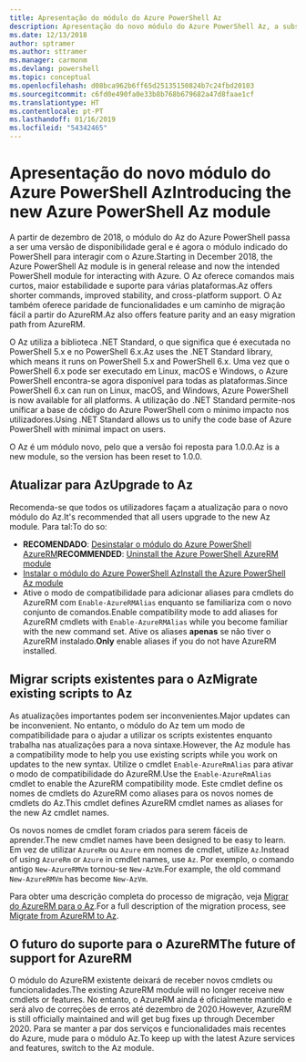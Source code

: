 ```yaml
---
title: Apresentação do módulo do Azure PowerShell Az
description: Apresentação do novo módulo do Azure PowerShell Az, a substituição do módulo AzureRM.
ms.date: 12/13/2018
author: sptramer
ms.author: sttramer
ms.manager: carmonm
ms.devlang: powershell
ms.topic: conceptual
ms.openlocfilehash: d08bca962b6ff65d25135150824b7c24fbd20103
ms.sourcegitcommit: c6fd0e490fa0e33b8b768b679682a47d8faae1cf
ms.translationtype: HT
ms.contentlocale: pt-PT
ms.lasthandoff: 01/16/2019
ms.locfileid: "54342465"
---
```

# <a name="introducing-the-new-azure-powershell-az-module"></a><span data-ttu-id="d42d9-103">Apresentação do novo módulo do Azure PowerShell Az</span><span class="sxs-lookup"><span data-stu-id="d42d9-103">Introducing the new Azure PowerShell Az module</span></span>

<span data-ttu-id="d42d9-104">A partir de dezembro de 2018, o módulo do Az do Azure PowerShell passa a ser uma versão de disponibilidade geral e é agora o módulo indicado do PowerShell para interagir com o Azure.</span><span class="sxs-lookup"><span data-stu-id="d42d9-104">Starting in December 2018, the Azure PowerShell Az module is in general release and now the intended PowerShell module for interacting with Azure.</span></span> <span data-ttu-id="d42d9-105">O Az oferece comandos mais curtos, maior estabilidade e suporte para várias plataformas.</span><span class="sxs-lookup"><span data-stu-id="d42d9-105">Az offers shorter commands, improved stability, and cross-platform support.</span></span> <span data-ttu-id="d42d9-106">O Az também oferece paridade de funcionalidades e um caminho de migração fácil a partir do AzureRM.</span><span class="sxs-lookup"><span data-stu-id="d42d9-106">Az also offers feature parity and an easy migration path from AzureRM.</span></span>

<span data-ttu-id="d42d9-107">O Az utiliza a biblioteca .NET Standard, o que significa que é executada no PowerShell 5.x e no PowerShell 6.x.</span><span class="sxs-lookup"><span data-stu-id="d42d9-107">Az uses the .NET Standard library, which means it runs on PowerShell 5.x and PowerShell 6.x.</span></span>
<span data-ttu-id="d42d9-108">Uma vez que o PowerShell 6.x pode ser executado em Linux, macOS e Windows, o Azure PowerShell encontra-se agora disponível para todas as plataformas.</span><span class="sxs-lookup"><span data-stu-id="d42d9-108">Since PowerShell 6.x can run on Linux, macOS, and Windows, Azure PowerShell is now available for all platforms.</span></span>
<span data-ttu-id="d42d9-109">A utilização do .NET Standard permite-nos unificar a base de código do Azure PowerShell com o mínimo impacto nos utilizadores.</span><span class="sxs-lookup"><span data-stu-id="d42d9-109">Using .NET Standard allows us to unify the code base of Azure PowerShell with minimal impact on users.</span></span>

<span data-ttu-id="d42d9-110">O Az é um módulo novo, pelo que a versão foi reposta para 1.0.0.</span><span class="sxs-lookup"><span data-stu-id="d42d9-110">Az is a new module, so the version has been reset to 1.0.0.</span></span>

## <a name="upgrade-to-az"></a><span data-ttu-id="d42d9-111">Atualizar para Az</span><span class="sxs-lookup"><span data-stu-id="d42d9-111">Upgrade to Az</span></span>

<span data-ttu-id="d42d9-112">Recomenda-se que todos os utilizadores façam a atualização para o novo módulo do Az.</span><span class="sxs-lookup"><span data-stu-id="d42d9-112">It's recommended that all users upgrade to the new Az module.</span></span> <span data-ttu-id="d42d9-113">Para tal:</span><span class="sxs-lookup"><span data-stu-id="d42d9-113">To do so:</span></span>

* <span data-ttu-id="d42d9-114">__RECOMENDADO__: [Desinstalar o módulo do Azure PowerShell AzureRM](/powershell/azure/uninstall-az-ps#uninstall-the-azurerm-module)</span><span class="sxs-lookup"><span data-stu-id="d42d9-114">__RECOMMENDED__: [Uninstall the Azure PowerShell AzureRM module](/powershell/azure/uninstall-az-ps#uninstall-the-azurerm-module)</span></span>
* [<span data-ttu-id="d42d9-115">Instalar o módulo do Azure PowerShell Az</span><span class="sxs-lookup"><span data-stu-id="d42d9-115">Install the Azure PowerShell Az module</span></span>](/powershell/azure/install-az-ps)
* <span data-ttu-id="d42d9-116">Ative o modo de compatibilidade para adicionar aliases para cmdlets do AzureRM com `Enable-AzureRMAlias` enquanto se familiariza com o novo conjunto de comandos.</span><span class="sxs-lookup"><span data-stu-id="d42d9-116">Enable compatibility mode to add aliases for AzureRM cmdlets with `Enable-AzureRMAlias` while you become familiar with the new command set.</span></span> <span data-ttu-id="d42d9-117">Ative os aliases __apenas__ se não tiver o AzureRM instalado.</span><span class="sxs-lookup"><span data-stu-id="d42d9-117">__Only__ enable aliases if you do not have AzureRM installed.</span></span>

## <a name="migrate-existing-scripts-to-az"></a><span data-ttu-id="d42d9-118">Migrar scripts existentes para o Az</span><span class="sxs-lookup"><span data-stu-id="d42d9-118">Migrate existing scripts to Az</span></span>

<span data-ttu-id="d42d9-119">As atualizações importantes podem ser inconvenientes.</span><span class="sxs-lookup"><span data-stu-id="d42d9-119">Major updates can be inconvenient.</span></span> <span data-ttu-id="d42d9-120">No entanto, o módulo do Az tem um modo de compatibilidade para o ajudar a utilizar os scripts existentes enquanto trabalha nas atualizações para a nova sintaxe.</span><span class="sxs-lookup"><span data-stu-id="d42d9-120">However, the Az module has a compatibility mode to help you use existing scripts while you work on updates to the new syntax.</span></span> <span data-ttu-id="d42d9-121">Utilize o cmdlet `Enable-AzureRmAlias` para ativar o modo de compatibilidade do AzureRM.</span><span class="sxs-lookup"><span data-stu-id="d42d9-121">Use the `Enable-AzureRmAlias` cmdlet to enable the AzureRM compatibility mode.</span></span> <span data-ttu-id="d42d9-122">Este cmdlet define os nomes de cmdlets do AzureRM como aliases para os novos nomes de cmdlets do Az.</span><span class="sxs-lookup"><span data-stu-id="d42d9-122">This cmdlet defines AzureRM cmdlet names as aliases for the new Az cmdlet names.</span></span>

<span data-ttu-id="d42d9-123">Os novos nomes de cmdlet foram criados para serem fáceis de aprender.</span><span class="sxs-lookup"><span data-stu-id="d42d9-123">The new cmdlet names have been designed to be easy to learn.</span></span> <span data-ttu-id="d42d9-124">Em vez de utilizar `AzureRm` ou `Azure` em nomes de cmdlet, utilize `Az`.</span><span class="sxs-lookup"><span data-stu-id="d42d9-124">Instead of using `AzureRm` or `Azure` in cmdlet names, use `Az`.</span></span> <span data-ttu-id="d42d9-125">Por exemplo, o comando antigo `New-AzureRMVm` tornou-se `New-AzVm`.</span><span class="sxs-lookup"><span data-stu-id="d42d9-125">For example, the old command `New-AzureRMVm` has become `New-AzVm`.</span></span>

<span data-ttu-id="d42d9-126">Para obter uma descrição completa do processo de migração, veja [Migrar do AzureRM para o Az](migrate-from-azurerm-to-az.md).</span><span class="sxs-lookup"><span data-stu-id="d42d9-126">For a full description of the migration process, see [Migrate from AzureRM to Az](migrate-from-azurerm-to-az.md).</span></span>

## <a name="the-future-of-support-for-azurerm"></a><span data-ttu-id="d42d9-127">O futuro do suporte para o AzureRM</span><span class="sxs-lookup"><span data-stu-id="d42d9-127">The future of support for AzureRM</span></span>

<span data-ttu-id="d42d9-128">O módulo do AzureRM existente deixará de receber novos cmdlets ou funcionalidades.</span><span class="sxs-lookup"><span data-stu-id="d42d9-128">The existing AzureRM module will no longer receive new cmdlets or features.</span></span> <span data-ttu-id="d42d9-129">No entanto, o AzureRM ainda é oficialmente mantido e será alvo de correções de erros até dezembro de 2020.</span><span class="sxs-lookup"><span data-stu-id="d42d9-129">However, AzureRM is still officially maintained and will get bug fixes up through December 2020.</span></span> <span data-ttu-id="d42d9-130">Para se manter a par dos serviços e funcionalidades mais recentes do Azure, mude para o módulo Az.</span><span class="sxs-lookup"><span data-stu-id="d42d9-130">To keep up with the latest Azure services and features, switch to the Az module.</span></span>
